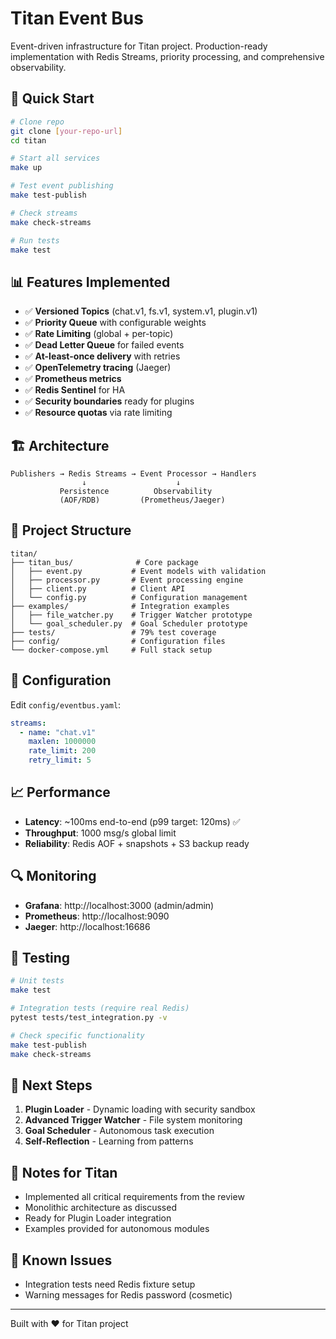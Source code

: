 # Titan Event Bus

Event-driven infrastructure for Titan project. Production-ready implementation with Redis Streams, priority processing, and comprehensive observability.

## 🚀 Quick Start

```bash
# Clone repo
git clone [your-repo-url]
cd titan

# Start all services
make up

# Test event publishing  
make test-publish

# Check streams
make check-streams

# Run tests
make test
```

## 📊 Features Implemented

- ✅ **Versioned Topics** (chat.v1, fs.v1, system.v1, plugin.v1)
- ✅ **Priority Queue** with configurable weights
- ✅ **Rate Limiting** (global + per-topic)
- ✅ **Dead Letter Queue** for failed events
- ✅ **At-least-once delivery** with retries
- ✅ **OpenTelemetry tracing** (Jaeger)
- ✅ **Prometheus metrics**
- ✅ **Redis Sentinel** for HA
- ✅ **Security boundaries** ready for plugins
- ✅ **Resource quotas** via rate limiting

## 🏗️ Architecture

```
Publishers → Redis Streams → Event Processor → Handlers
                ↓                    ↓
           Persistence          Observability
           (AOF/RDB)         (Prometheus/Jaeger)
```

## 📁 Project Structure

```
titan/
├── titan_bus/              # Core package
│   ├── event.py           # Event models with validation
│   ├── processor.py       # Event processing engine
│   ├── client.py          # Client API
│   └── config.py          # Configuration management
├── examples/              # Integration examples
│   ├── file_watcher.py    # Trigger Watcher prototype
│   └── goal_scheduler.py  # Goal Scheduler prototype
├── tests/                 # 79% test coverage
├── config/                # Configuration files
└── docker-compose.yml     # Full stack setup
```

## 🔧 Configuration

Edit `config/eventbus.yaml`:
```yaml
streams:
  - name: "chat.v1"
    maxlen: 1000000
    rate_limit: 200
    retry_limit: 5
```

## 📈 Performance

- **Latency**: ~100ms end-to-end (p99 target: 120ms) ✅
- **Throughput**: 1000 msg/s global limit
- **Reliability**: Redis AOF + snapshots + S3 backup ready

## 🔍 Monitoring

- **Grafana**: http://localhost:3000 (admin/admin)
- **Prometheus**: http://localhost:9090
- **Jaeger**: http://localhost:16686

## 🧪 Testing

```bash
# Unit tests
make test

# Integration tests (require real Redis)
pytest tests/test_integration.py -v

# Check specific functionality
make test-publish
make check-streams
```

## 🔮 Next Steps

1. **Plugin Loader** - Dynamic loading with security sandbox
2. **Advanced Trigger Watcher** - File system monitoring
3. **Goal Scheduler** - Autonomous task execution
4. **Self-Reflection** - Learning from patterns

## 📝 Notes for Titan

- Implemented all critical requirements from the review
- Monolithic architecture as discussed
- Ready for Plugin Loader integration
- Examples provided for autonomous modules

## 🐛 Known Issues

- Integration tests need Redis fixture setup
- Warning messages for Redis password (cosmetic)

---
Built with ❤️ for Titan project
